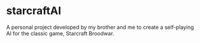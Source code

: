 # starcraftAI
A personal project developed by my brother and me to create a self-playing AI for the classic game, Starcraft Broodwar.
